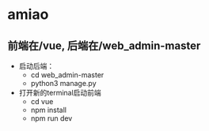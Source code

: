 # amiao   

前端在/vue, 后端在/web_admin-master
----
- 启动后端：
  - cd web_admin-master
  - python3 manage.py
- 打开新的terminal启动前端
  - cd vue
  - npm install
  - npm run dev
